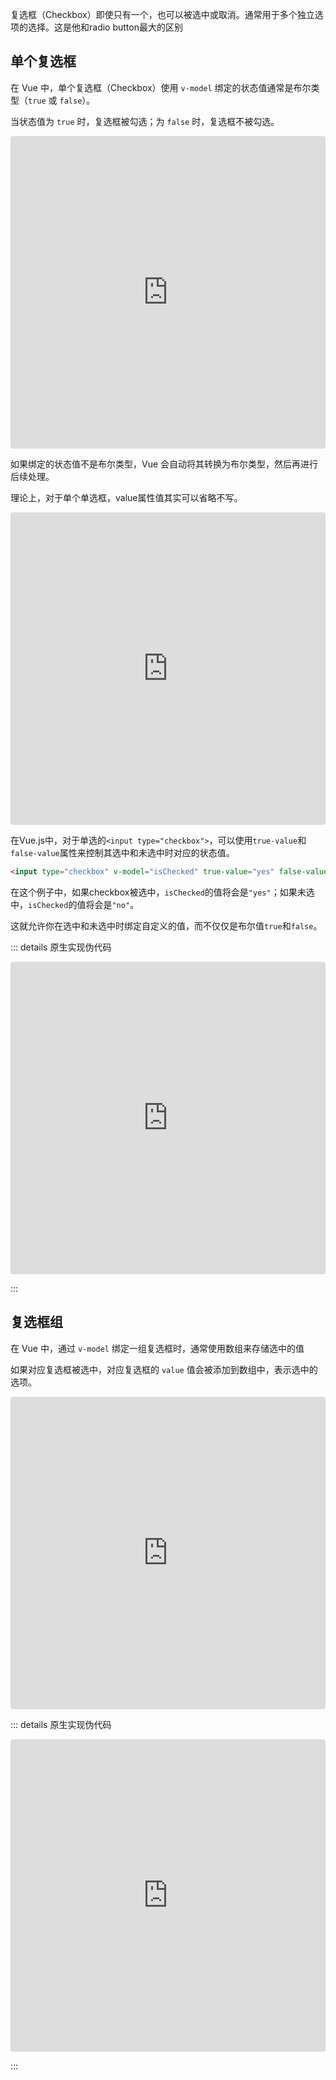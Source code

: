 复选框（Checkbox）即使只有一个，也可以被选中或取消。通常用于多个独立选项的选择。这是他和radio button最大的区别



## 单个复选框 

在 Vue 中，单个复选框（Checkbox）使用 `v-model` 绑定的状态值通常是布尔类型（`true` 或 `false`）。

当状态值为 `true` 时，复选框被勾选；为 `false` 时，复选框不被勾选。

<iframe src="https://codesandbox.io/embed/vz35l3?view=editor+%2B+preview&module=%2Findex8.html"
     style="width:100%; height: 500px; border:0; border-radius: 4px; overflow:hidden;"
     title="vue表单处理"
     allow="accelerometer; ambient-light-sensor; camera; encrypted-media; geolocation; gyroscope; hid; microphone; midi; payment; usb; vr; xr-spatial-tracking"
     sandbox="allow-forms allow-modals allow-popups allow-presentation allow-same-origin allow-scripts"
   ></iframe>


如果绑定的状态值不是布尔类型，Vue 会自动将其转换为布尔类型，然后再进行后续处理。

理论上，对于单个单选框，value属性值其实可以省略不写。


<iframe src="https://codesandbox.io/embed/vz35l3?view=editor+%2B+preview&module=%2Findex9.html"
     style="width:100%; height: 500px; border:0; border-radius: 4px; overflow:hidden;"
     title="vue表单处理"
     allow="accelerometer; ambient-light-sensor; camera; encrypted-media; geolocation; gyroscope; hid; microphone; midi; payment; usb; vr; xr-spatial-tracking"
     sandbox="allow-forms allow-modals allow-popups allow-presentation allow-same-origin allow-scripts"
   ></iframe>


在Vue.js中，对于单选的`<input type="checkbox">`，可以使用`true-value`和`false-value`属性来控制其选中和未选中时对应的状态值。

```html
<input type="checkbox" v-model="isChecked" true-value="yes" false-value="no">
```

在这个例子中，如果checkbox被选中，`isChecked`的值将会是`"yes"`；如果未选中，`isChecked`的值将会是`"no"`。

这就允许你在选中和未选中时绑定自定义的值，而不仅仅是布尔值`true`和`false`。



::: details 原生实现伪代码

<iframe src="https://codesandbox.io/embed/vz35l3?view=editor+%2B+preview&module=%2Findex10.html"
     style="width:100%; height: 500px; border:0; border-radius: 4px; overflow:hidden;"
     title="vue表单处理"
     allow="accelerometer; ambient-light-sensor; camera; encrypted-media; geolocation; gyroscope; hid; microphone; midi; payment; usb; vr; xr-spatial-tracking"
     sandbox="allow-forms allow-modals allow-popups allow-presentation allow-same-origin allow-scripts"
   ></iframe>

:::



## 复选框组

在 Vue 中，通过 `v-model` 绑定一组复选框时，通常使用数组来存储选中的值

如果对应复选框被选中，对应复选框的 `value` 值会被添加到数组中，表示选中的选项。

<iframe src="https://codesandbox.io/embed/vz35l3?view=editor+%2B+preview&module=%2Findex11.html"
     style="width:100%; height: 500px; border:0; border-radius: 4px; overflow:hidden;"
     title="vue表单处理"
     allow="accelerometer; ambient-light-sensor; camera; encrypted-media; geolocation; gyroscope; hid; microphone; midi; payment; usb; vr; xr-spatial-tracking"
     sandbox="allow-forms allow-modals allow-popups allow-presentation allow-same-origin allow-scripts"
   ></iframe>



::: details 原生实现伪代码

<iframe src="https://codesandbox.io/embed/vz35l3?view=editor+%2B+preview&module=%2Findex14.html"
     style="width:100%; height: 500px; border:0; border-radius: 4px; overflow:hidden;"
     title="vue表单处理"
     allow="accelerometer; ambient-light-sensor; camera; encrypted-media; geolocation; gyroscope; hid; microphone; midi; payment; usb; vr; xr-spatial-tracking"
     sandbox="allow-forms allow-modals allow-popups allow-presentation allow-same-origin allow-scripts"
   ></iframe>

:::